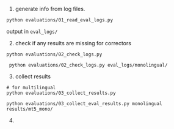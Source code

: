 
1. generate info from log files.
```
python evaluations/01_read_eval_logs.py
```
output in `eval_logs/`

2. check if any results are missing for correctors

```
python evaluations/02_check_logs.py

 python evaluations/02_check_logs.py eval_logs/monolingual/
```

3. collect results
```
# for multilingual
python evaluations/03_collect_results.py

python evaluations/03_collect_eval_results.py monolingual results/mt5_mono/
```


4. 